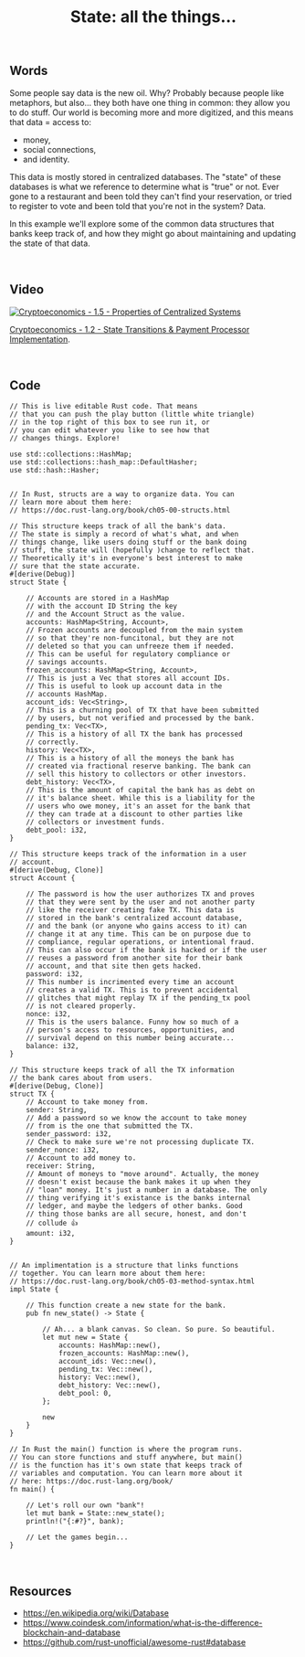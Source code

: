 <h1 align="center">
    State: all the things...
</h1>

<br>

## Words

Some people say data is the new oil. Why? Probably because people like metaphors, but also... they both have one thing in common: they allow you to do stuff. Our world is becoming more and more digitized, and this means that data = access to:
- money,
- social connections,
- and identity.

This data is mostly stored in centralized databases. The "state" of these databases is what we reference to determine what is "true" or not. Ever gone to a restaurant and been told they can't find your reservation, or tried to register to vote and been told that you're not in the system? Data. 

In this example we'll explore some of the common data structures that banks keep track of, and how they might go about maintaining and updating the state of that data. 

<br>

## Video

[![Cryptoeconomics - 1.5 - Properties of Centralized Systems](https://img.youtube.com/vi/XIsn8-5Xekc/0.jpg)](https://www.youtube.com/watch?v=XIsn8-5Xekc)

<p>
    <a href="https://cryptoeconomics.study/lectures/chapter-01-2.html">Cryptoeconomics - 1.2 - State Transitions & Payment Processor Implementation</a>.
</p>

<br>

## Code
```rust, editable
// This is live editable Rust code. That means 
// that you can push the play button (little white triangle)
// in the top right of this box to see run it, or 
// you can edit whatever you like to see how that
// changes things. Explore!

use std::collections::HashMap;
use std::collections::hash_map::DefaultHasher;
use std::hash::Hasher;


// In Rust, structs are a way to organize data. You can 
// learn more about them here:
// https://doc.rust-lang.org/book/ch05-00-structs.html

// This structure keeps track of all the bank's data.
// The state is simply a record of what's what, and when
// things change, like users doing stuff or the bank doing
// stuff, the state will (hopefully )change to reflect that.
// Theoretically it's in everyone's best interest to make
// sure that the state accurate.
#[derive(Debug)]
struct State {

    // Accounts are stored in a HashMap 
    // with the account ID String the key
    // and the Account Struct as the value.
    accounts: HashMap<String, Account>,
    // Frozen accounts are decoupled from the main system
    // so that they're non-funcitonal, but they are not
    // deleted so that you can unfreeze them if needed.
    // This can be useful for regulatory compliance or 
    // savings accounts.
    frozen_accounts: HashMap<String, Account>,
    // This is just a Vec that stores all account IDs.
    // This is useful to look up account data in the 
    // accounts HashMap.
    account_ids: Vec<String>,
    // This is a churning pool of TX that have been submitted
    // by users, but not verified and processed by the bank. 
    pending_tx: Vec<TX>,
    // This is a history of all TX the bank has processed
    // correctly.
    history: Vec<TX>,
    // This is a history of all the moneys the bank has
    // created via fractional reserve banking. The bank can
    // sell this history to collectors or other investors.
    debt_history: Vec<TX>,
    // This is the amount of capital the bank has as debt on
    // it's balance sheet. While this is a liability for the
    // users who owe money, it's an asset for the bank that
    // they can trade at a discount to other parties like
    // collectors or investment funds.
    debt_pool: i32,
}

// This structure keeps track of the information in a user
// account.
#[derive(Debug, Clone)]
struct Account {

    // The password is how the user authorizes TX and proves
    // that they were sent by the user and not another party
    // like the receiver creating fake TX. This data is 
    // stored in the bank's centralized account database, 
    // and the bank (or anyone who gains access to it) can
    // change it at any time. This can be on purpose due to
    // compliance, regular operations, or intentional fraud.
    // This can also occur if the bank is hacked or if the user
    // reuses a password from another site for their bank
    // account, and that site then gets hacked.
    password: i32,
    // This number is incrimented every time an account
    // creates a valid TX. This is to prevent accidental 
    // glitches that might replay TX if the pending_tx pool
    // is not cleared properly.
    nonce: i32,
    // This is the users balance. Funny how so much of a 
    // person's access to resources, opportunities, and
    // survival depend on this number being accurate...
    balance: i32,
}

// This structure keeps track of all the TX information
// the bank cares about from users.
#[derive(Debug, Clone)]
struct TX {
    // Account to take money from.
    sender: String,
    // Add a password so we know the account to take money
    // from is the one that submitted the TX.
    sender_password: i32,
    // Check to make sure we're not processing duplicate TX.
    sender_nonce: i32,
    // Account to add money to.
    receiver: String,
    // Amount of moneys to "move around". Actually, the money
    // doesn't exist because the bank makes it up when they
    // "loan" money. It's just a number in a database. The only
    // thing verifying it's existance is the banks internal 
    // ledger, and maybe the ledgers of other banks. Good 
    // thing those banks are all secure, honest, and don't
    // collude 👍
    amount: i32,
}


// An implimentation is a structure that links functions
// together. You can learn more about them here:
// https://doc.rust-lang.org/book/ch05-03-method-syntax.html
impl State {
    
    // This function create a new state for the bank.
    pub fn new_state() -> State {
    
        // Ah... a blank canvas. So clean. So pure. So beautiful.
        let mut new = State {
            accounts: HashMap::new(),
            frozen_accounts: HashMap::new(),
            account_ids: Vec::new(),
            pending_tx: Vec::new(),
            history: Vec::new(),
            debt_history: Vec::new(),
            debt_pool: 0,
        };
        
        new
    }
}

// In Rust the main() function is where the program runs.
// You can store functions and stuff anywhere, but main()
// is the function has it's own state that keeps track of
// variables and computation. You can learn more about it
// here: https://doc.rust-lang.org/book/
fn main() {
    
    // Let's roll our own "bank"!
    let mut bank = State::new_state();
    println!("{:#?}", bank);
    
    // Let the games begin...
}
```

<br>

## Resources
- https://en.wikipedia.org/wiki/Database
- https://www.coindesk.com/information/what-is-the-difference-blockchain-and-database
- https://github.com/rust-unofficial/awesome-rust#database
<br>
